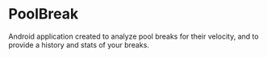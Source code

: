 # PoolBreak
Android application created to analyze pool breaks for their velocity, and to provide a history and stats of your breaks.
